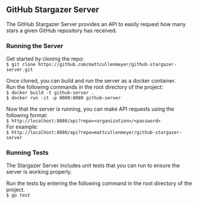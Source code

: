 ## GitHub Stargazer Server

The GitHub Stargazer Server provides an API to easily request how many stars a given GitHub repository has received. 

### Running the Server

Get started by cloning the repo:  
`$ git clone https://github.com/mattcullenmeyer/github-stargazer-server.git`  

Once cloned, you can build and run the server as a docker container.  
Run the following commands in the root directory of the project:  
`$ docker build -t github-server .`  
`$ docker run -it -p 8080:8080 github-server`

Now that the server is running, you can make API requests using the following format:  
`$ http://localhost:8080/api?repo=<organization>/<password>`  
For example:  
`$ http://localhost:8080/api?repo=mattcullenmeyer/github-stargazer-server`

### Running Tests

The Stargazer Server includes unit tests that you can run to ensure the server is working properly.  

Run the tests by entering the following command in the root directory of the project.  
`$ go test`